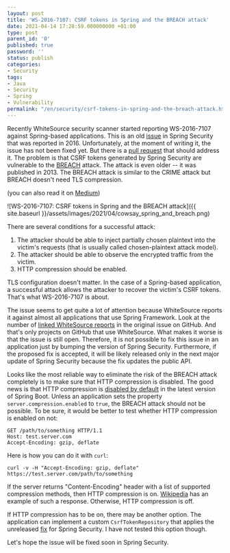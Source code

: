 ```yaml
---
layout: post
title: 'WS-2016-7107: CSRF tokens in Spring and the BREACH attack'
date: 2021-04-14 17:28:59.000000000 +01:00
type: post
parent_id: '0'
published: true
password: ''
status: publish
categories:
- Security
tags:
- Java
- Security
- Spring
- Vulnerability
permalink: "/en/security/csrf-tokens-in-spring-and-the-breach-attack.html"
---
```



Recently WhiteSource security scanner started reporting WS-2016-7107 against Spring-based applications. This is an old [issue](https://github.com/spring-projects/spring-security/issues/4001) in Spring Security that was reported in 2016. Unfortunately, at the moment of writing it, the issue has not been fixed yet. But there is a [pull request](https://github.com/spring-projects/spring-security/pull/8082) that should address it. The problem is that CSRF tokens generated by Spring Security are vulnerable to the [BREACH](http://breachattack.com/) attack. The attack is even older -- it was published in 2013. The BREACH attack is similar to the CRIME attack but BREACH doesn't need TLS compression.





(you can also read it on [Medium](https://infosecwriteups.com/ws-2016-7107-csrf-tokens-in-spring-and-the-breach-attack-4394b10d1b8))





![WS-2016-7107: CSRF tokens in Spring and the BREACH attack]({{ site.baseurl }}/assets/images/2021/04/cowsay_spring_and_breach.png)



  
  




There are several conditions for a successful attack:





1. The attacker should be able to inject partially chosen plaintext into the victim's requests (that is usually called chosen-plaintext attack model).
2. The attacker should be able to observe the encrypted traffic from the victim.
3. HTTP compression should be enabled.





TLS configuration doesn't matter. In the case of a Spring-based application, a successful attack allows the attacker to recover the victim's CSRF tokens. That's what WS-2016-7107 is about.





The issue seems to get quite a lot of attention because WhiteSource reports it against almost all applications that use Spring Framework. Look at the number of [linked WhiteSource reports](https://github.com/spring-projects/spring-security/issues/4001) in the original issue on GitHub. And that's only projects on GitHub that use WhiteSource. What makes it worse is that the issue is still open. Therefore, it is not possible to fix this issue in an application just by bumping the version of Spring Security. Furthermore, if the proposed fix is accepted, it will be likely released only in the next major update of Spring Security because the fix updates the public API.





Looks like the most reliable way to eliminate the risk of the BREACH attack completely is to make sure that HTTP compression is disabled. The good news is that HTTP compression is [disabled by default](https://docs.spring.io/spring-boot/docs/current/reference/htmlsingle/#common-application-properties-server) in the latest version of Spring Boot. Unless an application sets the property `server.compression.enabled` to `true`, the BREACH attack should not be possible. To be sure, it would be better to test whether HTTP compression is enabled on not:





```
GET /path/to/something HTTP/1.1
Host: test.server.com
Accept-Encoding: gzip, deflate
```





Here is how you can do it with `curl`:





```
curl -v -H "Accept-Encoding: gzip, deflate" https://test.server.com/path/to/something
```





If the server returns "Content-Encoding" header with a list of supported compression methods, then HTTP compression is on. [Wikipedia](https://en.wikipedia.org/wiki/HTTP_compression#Compression_scheme_negotiation) has an example of such a response. Otherwise, HTTP compression is off.





If HTTP compression has to be on, there may be another option. The application can implement a custom `CsrfTokenRepository` that applies the unreleased [fix](https://github.com/spring-projects/spring-security/pull/8082) for Spring Security. I have not tested this option though.





Let's hope the issue will be fixed soon in Spring Security.



